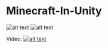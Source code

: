 # Minecraft-In-Unity

![alt text](https://i.postimg.cc/TPR4fpsw-/minecraft-Unity-Screenshot1.jpg)
![alt text](https://i.postimg.cc/85YKRwzJ/minecraft-Unity-Screenshot2.jpg)

Video:
[![alt text](https://img.youtube.com/vi/jat3LfTj5zU/0.jpg)](https://www.youtube.com/watch?v=jat3LfTj5zU)

